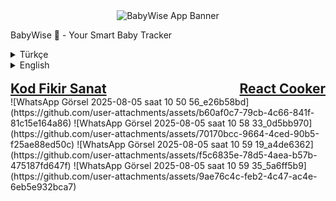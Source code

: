 <div align="center">
<img src="https://placehold.co/600x300/e5d4f1/333333?text=BabyWise" alt="BabyWise App Banner"/>
</div>

BabyWise 👶 - Your Smart Baby Tracker
<details>
<summary>Türkçe</summary>

BabyWise, ebeveynlerin bebeklerinin gelişimini, rutinlerini ve sağlık aşamalarını takip etmelerine yardımcı olmak için tasarlanmış modern, çapraz platform bir mobil uygulamadır. React Native ile geliştirilen ve Firebase ile desteklenen bu uygulama, yeni ebeveynler için sorunsuz ve sezgisel bir deneyim sunmayı hedeflemektedir.

Bu proje, Kod Fikir Sanat ekibi tarafından geliştirilmektedir.

✨ Özellikler
📈 Gelişim Takibi: Boy ve kilo gibi temel büyüme metriklerini kaydedin ve görselleştirin.

ρου Rutin Takibi: Uyku düzenleri, beslenme programları ve bez değiştirme gibi günlük aktiviteleri kolayca kaydedin.

🤖 Yapay Zeka Uzmanı: Bebek gelişimi hakkında sorular sormak için entegre bir sohbet arayüzü sunar; bu arayüz, bağlamsal yanıtlar için takip edilen verileri opsiyonel olarak kullanabilir.

📚 Rehberler: Çocuk gelişimi aşamaları üzerine derlenmiş makale ve rehberlerden oluşan bir kütüphane.

👤 Kullanıcı ve Bebek Profilleri: Kullanıcı ve bebek bilgilerini tek bir yerden yönetin.

🔔 Bildirim Sistemi: Önemli olaylar (aşı tarihleri gibi) için hatırlatıcılar kurun.

🛠️ Teknoloji Yığını
Bu proje, modern, kararlı ve ölçeklenebilir bir teknoloji yığını ile inşa edilmiştir.

Ana Çerçeve: React Native

Dil: TypeScript

Navigasyon: React Navigation

Backend ve Veritabanı: Firebase (Kimlik Doğrulama, Firestore, vb.)

Durum Yönetimi: React Context API / Zustand

API İstekleri: Axios

🚀 Getting Started
Projenin yerel bir kopyasını edinmek ve çalıştırmak için aşağıdaki adımları izleyin.

Ön Koşullar
Node.js (>=18)

NPM veya Yarn

Bir emülatör/simülatörde çalıştırmak için Android Studio veya Xcode.

Düzgün yapılandırılmış bir React Native geliştirme ortamı.

Kurulum
Depoyu klonlayın

git clone [YOUR_REPOSITORY_LINK_HERE]

Proje dizinine gidin

cd BabyTrackerApp 

NPM paketlerini kurun

npm install

Uygulamayı Çalıştırma
Metro sunucusunu başlatın

npx react-native start

Android veya iOS'ta çalıştırın (ayrı bir terminalde)

# Android için
npx react-native run-android

# iOS için
npx react-native run-ios

🤝 Katkıda Bulunma
Bu proje işbirliğine açık bir çalışmadır. İnsanlardan veya yapay zeka asistanlarından gelen tüm katkılar, proje kılavuzlarımızda tanımlanan standartlara uymalıdır.

Yapay Zeka İşbirliği Kılavuzu: Herhangi bir değişiklik yapmadan önce, kodlama, yorum ekleme ve loglama standartları için lütfen /AIPrompts dizinindeki dosyalara bakın.

👥 Ekip
React Native Geliştirme: [Senin Adın/GitHub Kullanıcı Adın]

UI/UX ve Tasarım: [Tasarımcı Arkadaşının Adı]

Backend (Firebase):: [Backend'ci Arkadaşının Adı]

</details>

<details>
<summary>English</summary>

BabyWise is a modern, cross-platform mobile application designed to help parents track their baby's development, routines, and health milestones. Built with React Native and powered by Firebase, this app aims to provide a seamless and intuitive experience for new parents.

This project is developed by the team at Kod Fikir Sanat.

✨ Features
📈 Development Tracking: Log and visualize key growth metrics like height and weight.

ρου Routines Monitoring: Easily record daily activities such as sleep patterns, feeding schedules, and diaper changes.

🤖 AI Expert: An integrated chat interface to ask questions about baby development, optionally using the tracked data for contextual answers.

📚 Expert Guides: A curated library of articles and guides on child development milestones.

👤 User & Baby Profiles: Manage user and baby information in one place.

🔔 Notification System: Set reminders for important events like vaccination dates.

🛠️ Tech Stack
This project is built with a modern, stable, and scalable technology stack.

Core Framework: React Native

Language: TypeScript

Navigation: React Navigation

Backend & Database: Firebase (Authentication, Firestore, etc.)

State Management: React Context API / Zustand

API Requests: Axios

🚀 Getting Started
To get a local copy up and running, follow these simple steps.

Prerequisites
Node.js (>=18)

NPM or Yarn

Android Studio or Xcode for running on an emulator/simulator.

A properly configured React Native development environment.

Installation
Clone the repo

git clone [YOUR_REPOSITORY_LINK_HERE]

Navigate to the project directory

cd BabyTrackerApp 

Install NPM packages

npm install

Running the Application
Start the Metro server

npx react-native start

Run on Android or iOS (in a separate terminal)

# For Android
npx react-native run-android

# For iOS
npx react-native run-ios

🤝 Contributing
This project is a collaborative effort. All contributions, whether from humans or AI assistants, must adhere to the standards defined in our project guides.

AI Collaboration Guide: Please refer to the files in the /AIPrompts directory for detailed standards on coding, commenting, and logging before making any changes.

👥 The Team
React Native Development: [Your Name/GitHub Username]

UI/UX & Styling: [Your Designer's Name]

Backend (Firebase): [Your Backend Developer's Name]

</details>

<br>

<div style="display: flex; justify-content: space-between; align-items: center;">
<a href="https://github.com/KodFikirSanat" style="font-size: 1.5em; font-weight: bold;">Kod Fikir Sanat</a>
<a href="https://github.com/React-Cooker" style="font-size: 1.5em; font-weight: bold;">React Cooker</a>
</div>

<div>
  ![WhatsApp Görsel 2025-08-05 saat 10 50 56_e26b58bd](https://github.com/user-attachments/assets/b60af0c7-79cb-4c66-841f-81c15e164a86)
![WhatsApp Görsel 2025-08-05 saat 10 58 33_0d5bb970](https://github.com/user-attachments/assets/70170bcc-9664-4ced-90b5-f25ae88ed50c)
![WhatsApp Görsel 2025-08-05 saat 10 59 19_a4de6362](https://github.com/user-attachments/assets/f5c6835e-78d5-4aea-b57b-475187fd647f)
![WhatsApp Görsel 2025-08-05 saat 10 59 35_5a6ff5b9](https://github.com/user-attachments/assets/9ae76c4c-feb2-4c47-ac4e-6eb5e932bca7)

</div>
